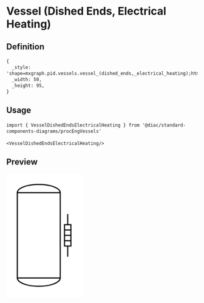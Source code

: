 # Vessel (Dished Ends, Electrical Heating)

## Definition

```
{
  _style: 'shape=mxgraph.pid.vessels.vessel_(dished_ends,_electrical_heating);html=1;pointerEvents=1;align=center;verticalLabelPosition=bottom;verticalAlign=top;dashed=0;',
  _width: 50,
  _height: 95,
}
```

## Usage

```
import { VesselDishedEndsElectricalHeating } from '@diac/standard-components-diagrams/procEngVessels'

<VesselDishedEndsElectricalHeating/>
```

## Preview

<img src="./vessel-dished-ends-electrical-heating.png" width="200"/>
